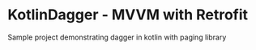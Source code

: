 # KotlinDagger - MVVM with Retrofit
Sample project demonstrating dagger in kotlin with paging library
